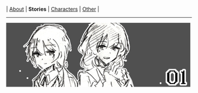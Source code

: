 |	[About](../index.html)	|	**Stories**	|	[Characters](./Characters.html)	|	[Other](./Other.html)	|

---

<a href="../Comics/s01.html">     <img border="0" src="../Icons/2.jpg" />